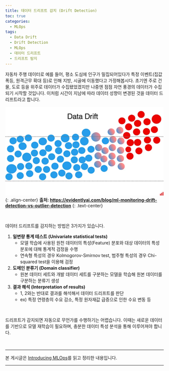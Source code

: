 ```yaml
---
title: 데이터 드리프트 감지 (Drift Detection)
toc: true
categories:
  - MLOps
tags:
  - Data Drift
  - Drift Detection
  - MLOps
  - 데이터 드리프트
  - 드리프트 탐지
---
```


자동차 주행 데이터로 예를 들어, 평소 도심에 인구가 밀집되어있다가 특정 이벤트(집값 폭등, 원격근무 확대 등)로 인해 지방, 시골에 이동했다고 가정해봅시다. 초기엔 주로 건물, 도로 등을 위주로 데이터가 수집됐었겠지만 나중엔 점점 자연 풍경의 데이터가 수집되기 시작할 것입니다. 이처럼 시간이 지남에 따라 데이터 성향이 변경된 것을 데이터 드리프트라고 합니다.

![data drift](/assets/images/posts/2022-7-31-tistory-post-89/img-1.png){: .align-center}
**출처: <https://evidentlyai.com/blog/ml-monitoring-drift-detection-vs-outlier-detection>**
{: .text-center}

<br>

데이터 드리프트를 감지하는 방법은 3가지가 있습니다.

1. **일변량 통계 테스트 (Univariate statistical tests)**
	* 모델 학습에 사용된 원천 데이터의 특성(Feature) 분포와 대상 데이터의 특성 분포에 대해 통계적 검정을 수행
	* 연속형 특성의 경우 Kolmogorov-Smirnov test, 범주형 특성의 경우 Chi-squared test을 이용해 검정
2. **도메인 분류기 (Domain classifier)**
	* 원본 데이터 세트와 개발 데이터 세트를 구분하는 모델을 학습해 원본 데이터를 구분하는 분류기 생성
3. **결과 해석 (Interpretation of results)**
	* 1, 2와는 반대로 결과를 해석해서 데이터 드리프트를 판단
	* ex) 특정 연령층의 수요 감소, 특정 원자재값 급증으로 인한 수요 변동 등

<br>

드리프트가 감지되면 자동으로 무언가를 수행하기는 어렵습니다. 이때는 새로운 데이터를 기반으로 모델 재학습이 필요하며, 충분한 데이터 특성 분석을 통해 이루어져야 합니다.

<br>

---

본 게시글은 [Introducing MLOps](http://www.kyobobook.co.kr/product/detailViewKor.laf?ejkGb=KOR&mallGb=KOR&barcode=9791162245507&orderClick=LAG&Kc=)를 읽고 정리한 내용입니다.

---
